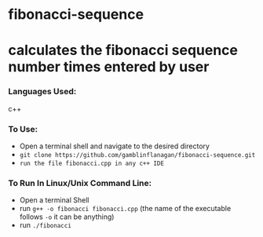 # fibonacci-sequence
# calculates the fibonacci sequence number times entered by user


### Languages Used:

c++


### To Use:

* Open a terminal shell and navigate to the desired directory 
* `git clone https://github.com/gamblinflanagan/fibonacci-sequence.git`
* `run the file fibonacci.cpp in any c++ IDE`

### To Run In Linux/Unix Command Line:

* Open a terminal Shell
* run `g++ -o fibonacci fibonacci.cpp` (the name of the executable follows `-o` it can be anything)
* run `./fibonacci`
